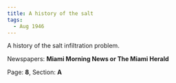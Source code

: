 ```yaml
---  
title: A history of the salt  
tags:  
  - Aug 1946  
---  
```

  
A history of the salt infiltration problem.  
  
Newspapers: **Miami Morning News or The Miami Herald**  
  
Page: **8**, Section: **A** 
